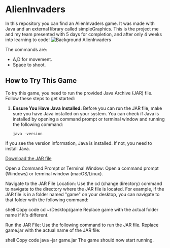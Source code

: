 # AlienInvaders
In this repository you can find an AlienInvaders game. It was made with Java and an external library called simpleGraphics. This is the project me and my team presented with 5 days for completion, and after only 4 weeks into learning to code!
![Background AlienInvaders](https://github.com/guilhermeSilva96/AlienInvaders/assets/139381851/96d37b7d-2457-412f-ae2c-83fdfb29ed3f)


The commands are:
 - A,D for movement.
 - Space to shoot.

## How to Try This Game

To try this game, you need to run the provided Java Archive (JAR) file. Follow these steps to get started:

1. **Ensure You Have Java Installed:** Before you can run the JAR file, make sure you have Java installed on your system. You can check if Java is installed by opening a command prompt or terminal window and running the following command:
   
   ```shell
   java -version
If you see the version information, Java is installed. If not, you need to install Java.

[Download the JAR file](https://guilhermesilva.itch.io/spaceinvaders)

Open a Command Prompt or Terminal Window: Open a command prompt (Windows) or terminal window (macOS/Linux).

Navigate to the JAR File Location: Use the cd (change directory) command to navigate to the directory where the JAR file is located. For example, if the JAR file is in a folder named "game" on your desktop, you can navigate to that folder with the following command:

shell
Copy code
cd ~/Desktop/game
Replace game with the actual folder name if it's different.

Run the JAR File: Use the following command to run the JAR file. Replace game.jar with the actual name of the JAR file:

shell
Copy code
java -jar game.jar
The game should now start running.
